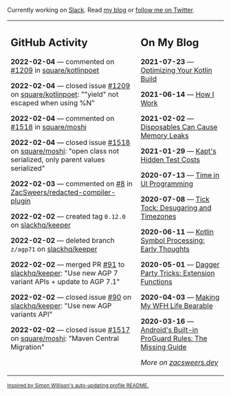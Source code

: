 Currently working on [Slack](https://slack.com/). Read [my blog](https://zacsweers.dev/) or [follow me on Twitter](https://twitter.com/ZacSweers).

<table><tr><td valign="top" width="60%">

## GitHub Activity
<!-- githubActivity starts -->
**2022-02-04** — commented on [#1209](https://github.com/square/kotlinpoet/issues/1209#issuecomment-1029700780) in [square/kotlinpoet](https://github.com/square/kotlinpoet)

**2022-02-04** — closed issue [#1209](https://github.com/square/kotlinpoet/issues/1209) on [square/kotlinpoet](https://github.com/square/kotlinpoet): ""yield" not escaped when using %N"

**2022-02-04** — commented on [#1518](https://github.com/square/moshi/issues/1518#issuecomment-1029700508) in [square/moshi](https://github.com/square/moshi)

**2022-02-04** — closed issue [#1518](https://github.com/square/moshi/issues/1518) on [square/moshi](https://github.com/square/moshi): "open class not serialized, only parent values serialized"

**2022-02-03** — commented on [#8](https://github.com/ZacSweers/redacted-compiler-plugin/issues/8#issuecomment-1029361253) in [ZacSweers/redacted-compiler-plugin](https://github.com/ZacSweers/redacted-compiler-plugin)

**2022-02-02** — created tag `0.12.0` on [slackhq/keeper](https://github.com/slackhq/keeper)

**2022-02-02** — deleted branch `z/agp71` on [slackhq/keeper](https://github.com/slackhq/keeper)

**2022-02-02** — merged PR [#91](https://github.com/slackhq/keeper/pull/91) to [slackhq/keeper](https://github.com/slackhq/keeper): "Use new AGP 7 variant APIs + update to AGP 7.1"

**2022-02-02** — closed issue [#90](https://github.com/slackhq/keeper/issues/90) on [slackhq/keeper](https://github.com/slackhq/keeper): "Use new AGP variants API"

**2022-02-02** — closed issue [#1517](https://github.com/square/moshi/issues/1517) on [square/moshi](https://github.com/square/moshi): "Maven Central Migration"
<!-- githubActivity ends -->
</td><td valign="top" width="40%">

## On My Blog
<!-- blog starts -->
**2021-07-23** — [Optimizing Your Kotlin Build](https://www.zacsweers.dev/optimizing-your-kotlin-build/)

**2021-06-14** — [How I Work](https://www.zacsweers.dev/how-i-work/)

**2021-02-02** — [Disposables Can Cause Memory Leaks](https://www.zacsweers.dev/disposables-can-cause-memory-leaks/)

**2021-01-29** — [Kapt's Hidden Test Costs](https://www.zacsweers.dev/kapts-hidden-test-costs/)

**2020-07-13** — [Time in UI Programming](https://www.zacsweers.dev/time-in-ui/)

**2020-07-08** — [Tick Tock: Desugaring and Timezones](https://www.zacsweers.dev/ticktock-desugaring-timezones/)

**2020-06-11** — [Kotlin Symbol Processing: Early Thoughts](https://www.zacsweers.dev/kotlin-symbol-processor-early-thoughts/)

**2020-05-01** — [Dagger Party Tricks: Extension Functions](https://www.zacsweers.dev/dagger-party-tricks-extension-functions/)

**2020-04-03** — [Making My WFH Life Bearable](https://www.zacsweers.dev/making-wfh-life-bearable/)

**2020-03-16** — [Android's Built-in ProGuard Rules: The Missing Guide](https://www.zacsweers.dev/android-proguard-rules/)
<!-- blog ends -->
_More on [zacsweers.dev](https://zacsweers.dev/)_
</td></tr></table>

<sub><a href="https://simonwillison.net/2020/Jul/10/self-updating-profile-readme/">Inspired by Simon Willison's auto-updating profile README.</a></sub>